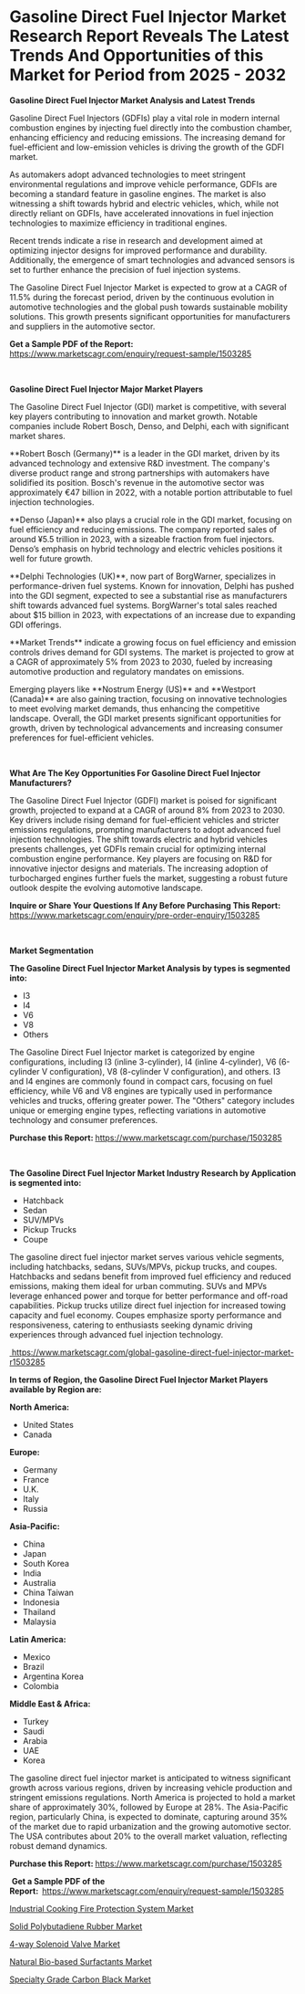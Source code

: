 <p><h1>Gasoline Direct Fuel Injector Market Research Report Reveals The Latest Trends And Opportunities of this Market for Period from 2025 - 2032</h1></p><p><strong>Gasoline Direct Fuel Injector Market Analysis and Latest Trends</strong></p>
<p><p>Gasoline Direct Fuel Injectors (GDFIs) play a vital role in modern internal combustion engines by injecting fuel directly into the combustion chamber, enhancing efficiency and reducing emissions. The increasing demand for fuel-efficient and low-emission vehicles is driving the growth of the GDFI market. </p><p>As automakers adopt advanced technologies to meet stringent environmental regulations and improve vehicle performance, GDFIs are becoming a standard feature in gasoline engines. The market is also witnessing a shift towards hybrid and electric vehicles, which, while not directly reliant on GDFIs, have accelerated innovations in fuel injection technologies to maximize efficiency in traditional engines.</p><p>Recent trends indicate a rise in research and development aimed at optimizing injector designs for improved performance and durability. Additionally, the emergence of smart technologies and advanced sensors is set to further enhance the precision of fuel injection systems. </p><p>The Gasoline Direct Fuel Injector Market is expected to grow at a CAGR of 11.5% during the forecast period, driven by the continuous evolution in automotive technologies and the global push towards sustainable mobility solutions. This growth presents significant opportunities for manufacturers and suppliers in the automotive sector.</p></p>
<p><strong>Get a Sample PDF of the Report:&nbsp;</strong> <a href="https://www.marketscagr.com/enquiry/request-sample/1503285?utm_campaign=1944&utm_medium=2&utm_source=Github&utm_content=ia&utm_term=23032025&utm_id=gasoline-direct-fuel-injector">https://www.marketscagr.com/enquiry/request-sample/1503285</a></p>
<p>&nbsp;</p>
<p><strong>Gasoline Direct Fuel Injector Major Market Players</strong></p>
<p><p>The Gasoline Direct Fuel Injector (GDI) market is competitive, with several key players contributing to innovation and market growth. Notable companies include Robert Bosch, Denso, and Delphi, each with significant market shares.</p><p>**Robert Bosch (Germany)** is a leader in the GDI market, driven by its advanced technology and extensive R&D investment. The company's diverse product range and strong partnerships with automakers have solidified its position. Bosch's revenue in the automotive sector was approximately €47 billion in 2022, with a notable portion attributable to fuel injection technologies.</p><p>**Denso (Japan)** also plays a crucial role in the GDI market, focusing on fuel efficiency and reducing emissions. The company reported sales of around ¥5.5 trillion in 2023, with a sizeable fraction from fuel injectors. Denso’s emphasis on hybrid technology and electric vehicles positions it well for future growth.</p><p>**Delphi Technologies (UK)**, now part of BorgWarner, specializes in performance-driven fuel systems. Known for innovation, Delphi has pushed into the GDI segment, expected to see a substantial rise as manufacturers shift towards advanced fuel systems. BorgWarner's total sales reached about $15 billion in 2023, with expectations of an increase due to expanding GDI offerings.</p><p>**Market Trends** indicate a growing focus on fuel efficiency and emission controls drives demand for GDI systems. The market is projected to grow at a CAGR of approximately 5% from 2023 to 2030, fueled by increasing automotive production and regulatory mandates on emissions.</p><p>Emerging players like **Nostrum Energy (US)** and **Westport (Canada)** are also gaining traction, focusing on innovative technologies to meet evolving market demands, thus enhancing the competitive landscape. Overall, the GDI market presents significant opportunities for growth, driven by technological advancements and increasing consumer preferences for fuel-efficient vehicles.</p></p>
<p>&nbsp;</p>
<p><strong>What Are The Key Opportunities For Gasoline Direct Fuel Injector Manufacturers?</strong></p>
<p><p>The Gasoline Direct Fuel Injector (GDFI) market is poised for significant growth, projected to expand at a CAGR of around 8% from 2023 to 2030. Key drivers include rising demand for fuel-efficient vehicles and stricter emissions regulations, prompting manufacturers to adopt advanced fuel injection technologies. The shift towards electric and hybrid vehicles presents challenges, yet GDFIs remain crucial for optimizing internal combustion engine performance. Key players are focusing on R&D for innovative injector designs and materials. The increasing adoption of turbocharged engines further fuels the market, suggesting a robust future outlook despite the evolving automotive landscape.</p></p>
<p><strong>Inquire or Share Your Questions If Any Before Purchasing This Report:</strong> <a href="https://www.marketscagr.com/enquiry/pre-order-enquiry/1503285?utm_campaign=1944&utm_medium=2&utm_source=Github&utm_content=ia&utm_term=23032025&utm_id=gasoline-direct-fuel-injector">https://www.marketscagr.com/enquiry/pre-order-enquiry/1503285</a></p>
<p>&nbsp;</p>
<p><strong>Market Segmentation</strong></p>
<p><strong>The Gasoline Direct Fuel Injector Market Analysis by types is segmented into:</strong></p>
<p><ul><li>I3</li><li>I4</li><li>V6</li><li>V8</li><li>Others</li></ul></p>
<p><p>The Gasoline Direct Fuel Injector market is categorized by engine configurations, including I3 (inline 3-cylinder), I4 (inline 4-cylinder), V6 (6-cylinder V configuration), V8 (8-cylinder V configuration), and others. I3 and I4 engines are commonly found in compact cars, focusing on fuel efficiency, while V6 and V8 engines are typically used in performance vehicles and trucks, offering greater power. The "Others" category includes unique or emerging engine types, reflecting variations in automotive technology and consumer preferences.</p></p>
<p><strong>Purchase this Report:&nbsp;</strong><a href="https://www.marketscagr.com/purchase/1503285?utm_campaign=1944&utm_medium=2&utm_source=Github&utm_content=ia&utm_term=23032025&utm_id=gasoline-direct-fuel-injector">https://www.marketscagr.com/purchase/1503285</a></p>
<p>&nbsp;</p>
<p><strong>The Gasoline Direct Fuel Injector Market Industry Research by Application is segmented into:</strong></p>
<p><ul><li>Hatchback</li><li>Sedan</li><li>SUV/MPVs</li><li>Pickup Trucks</li><li>Coupe</li></ul></p>
<p><p>The gasoline direct fuel injector market serves various vehicle segments, including hatchbacks, sedans, SUVs/MPVs, pickup trucks, and coupes. Hatchbacks and sedans benefit from improved fuel efficiency and reduced emissions, making them ideal for urban commuting. SUVs and MPVs leverage enhanced power and torque for better performance and off-road capabilities. Pickup trucks utilize direct fuel injection for increased towing capacity and fuel economy. Coupes emphasize sporty performance and responsiveness, catering to enthusiasts seeking dynamic driving experiences through advanced fuel injection technology.</p></p>
<p><a href="https://www.marketscagr.com/global-gasoline-direct-fuel-injector-market-r1503285?utm_campaign=1944&utm_medium=2&utm_source=Github&utm_content=ia&utm_term=23032025&utm_id=gasoline-direct-fuel-injector">&nbsp;https://www.marketscagr.com/global-gasoline-direct-fuel-injector-market-r1503285</a></p>
<p><strong>In terms of Region, the Gasoline Direct Fuel Injector Market Players available by Region are:</strong></p>
<p>
    <p> <strong> North America: </strong>
        <ul>
            <li>United States</li>
            <li>Canada</li>
        </ul>
        </p> 
    <p> <strong> Europe: </strong>
        <ul>
            <li>Germany</li>
            <li>France</li>
            <li>U.K.</li>
            <li>Italy</li>
            <li>Russia</li>
        </ul>
        </p> 
    <p> <strong> Asia-Pacific: </strong>
        <ul>
            <li>China</li>
            <li>Japan</li>
            <li>South Korea</li>
            <li>India</li>
            <li>Australia</li>
            <li>China Taiwan</li>
            <li>Indonesia</li>
            <li>Thailand</li>
            <li>Malaysia</li>
        </ul>
        </p> 
    <p> <strong> Latin America: </strong>
        <ul>
            <li>Mexico</li>
            <li>Brazil</li>
            <li>Argentina Korea</li>
            <li>Colombia</li>
        </ul>
        </p> 
    <p> <strong> Middle East & Africa: </strong>
        <ul>
            <li>Turkey</li>
            <li>Saudi</li>
            <li>Arabia</li>
            <li>UAE</li>
            <li>Korea</li>
        </ul>
    </p>
    </p>
<p><p>The gasoline direct fuel injector market is anticipated to witness significant growth across various regions, driven by increasing vehicle production and stringent emissions regulations. North America is projected to hold a market share of approximately 30%, followed by Europe at 28%. The Asia-Pacific region, particularly China, is expected to dominate, capturing around 35% of the market due to rapid urbanization and the growing automotive sector. The USA contributes about 20% to the overall market valuation, reflecting robust demand dynamics.</p></p>
<p><strong>Purchase this Report: </strong><a href="https://www.marketscagr.com/purchase/1503285?utm_campaign=1944&utm_medium=2&utm_source=Github&utm_content=ia&utm_term=23032025&utm_id=gasoline-direct-fuel-injector">https://www.marketscagr.com/purchase/1503285</a></p>
<p>&nbsp;<strong>Get a Sample PDF of the Report:&nbsp;&nbsp;</strong><a href="https://www.marketscagr.com/enquiry/request-sample/1503285?utm_campaign=1944&utm_medium=2&utm_source=Github&utm_content=ia&utm_term=23032025&utm_id=gasoline-direct-fuel-injector">https://www.marketscagr.com/enquiry/request-sample/1503285</a></p>
<p><strong></strong></p>
<p><p><a href="https://github.com/piskofraisel/Market-Research-Report-List-1/blob/main/industrial-cooking-fire-protection-system-market.md?utm_campaign=1944&utm_medium=2&utm_source=Github&utm_content=ia&utm_term=23032025&utm_id=gasoline-direct-fuel-injector">Industrial Cooking Fire Protection System Market</a></p><p><a href="https://github.com/zahrigayda1h/Market-Research-Report-List-1/blob/main/solid-polybutadiene-rubber-market.md?utm_campaign=1944&utm_medium=2&utm_source=Github&utm_content=ia&utm_term=23032025&utm_id=gasoline-direct-fuel-injector">Solid Polybutadiene Rubber Market</a></p><p><a href="https://github.com/MarciaRunte/Market-Research-Report-List-2/blob/main/4-way-solenoid-valve-market.md?utm_campaign=1944&utm_medium=2&utm_source=Github&utm_content=ia&utm_term=23032025&utm_id=gasoline-direct-fuel-injector">4-way Solenoid Valve Market</a></p><p><a href="https://github.com/fettycahow90/Market-Research-Report-List-1/blob/main/natural-bio-based-surfactants-market.md?utm_campaign=1944&utm_medium=2&utm_source=Github&utm_content=ia&utm_term=23032025&utm_id=gasoline-direct-fuel-injector">Natural Bio-based Surfactants Market</a></p><p><a href="https://github.com/Chiragrp22/Market-Research-Report-List-7/blob/main/specialty-grade-carbon-black-market.md?utm_campaign=1944&utm_medium=2&utm_source=Github&utm_content=ia&utm_term=23032025&utm_id=gasoline-direct-fuel-injector">Specialty Grade Carbon Black Market</a></p></p>